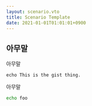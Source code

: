 ```yaml
---
layout: scenario.vto
title: Scenario Template
date: 2021-01-01T01:01:01+0900
---
```


## 아무말

아무말

```bash{gist label=script.bash}
echo This is the gist thing.
```

아무말

```bash
echo foo
```
